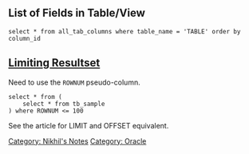 List of Fields in Table/View
----------------------------

    select * from all_tab_columns where table_name = 'TABLE' order by column_id

[Limiting Resultset](http://www.oracle.com/technetwork/issue-archive/2006/06-sep/o56asktom-086197.html)
-------------------------------------------------------------------------------------------------------

Need to use the `ROWNUM` pseudo-column.

    select * from (
        select * from tb_sample
    ) where ROWNUM <= 100

See the article for LIMIT and OFFSET equivalent.

[Category: Nikhil's Notes](Category:_Nikhil's_Notes "wikilink")
[Category: Oracle](Category:_Oracle "wikilink")
